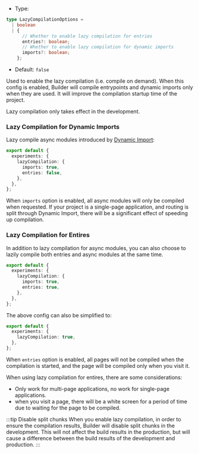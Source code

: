 - Type:

```ts
type LazyCompilationOptions =
  | boolean
  | {
      // Whether to enable lazy compilation for entries
      entries?: boolean;
      // Whether to enable lazy compilation for dynamic imports
      imports?: boolean;
    };
```

- Default: `false`

Used to enable the lazy compilation (i.e. compile on demand). When this config is enabled, Builder will compile entrypoints and dynamic imports only when they are used. It will improve the compilation startup time of the project.

Lazy compilation only takes effect in the development.

### Lazy Compilation for Dynamic Imports

Lazy compile async modules introduced by [Dynamic Import](https://developer.mozilla.org/en-US/docs/Web/JavaScript/Reference/Operators/import):

```ts
export default {
  experiments: {
    lazyCompilation: {
      imports: true,
      entries: false,
    },
  },
};
```

When `imports` option is enabled, all async modules will only be compiled when requested. If your project is a single-page application, and routing is split through Dynamic Import, there will be a significant effect of speeding up compilation.

### Lazy Compilation for Entires

In addition to lazy compilation for async modules, you can also choose to lazily compile both entries and async modules at the same time.

```ts
export default {
  experiments: {
    lazyCompilation: {
      imports: true,
      entries: true,
    },
  },
};
```

The above config can also be simplified to:

```ts
export default {
  experiments: {
    lazyCompilation: true,
  },
};
```

When `entries` option is enabled, all pages will not be compiled when the compilation is started, and the page will be compiled only when you visit it.

When using lazy compilation for entires, there are some considerations:

- Only work for multi-page applications, no work for single-page applications.
- when you visit a page, there will be a white screen for a period of time due to waiting for the page to be compiled.

:::tip Disable split chunks
When you enable lazy compilation, in order to ensure the compilation results, Builder will disable split chunks in the development. This will not affect the build results in the production, but will cause a difference between the build results of the development and production.
:::
